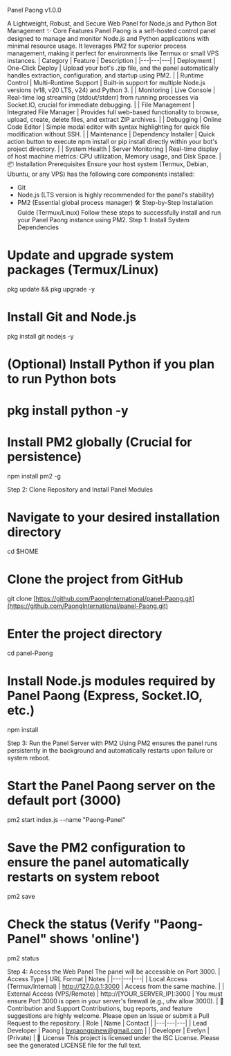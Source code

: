 Panel Paong v1.0.0


A Lightweight, Robust, and Secure Web Panel for Node.js and Python Bot Management
✨ Core Features
Panel Paong is a self-hosted control panel designed to manage and monitor Node.js and Python applications with minimal resource usage. It leverages PM2 for superior process management, making it perfect for environments like Termux or small VPS instances.
| Category | Feature | Description |
|---|---|---|
| Deployment | One-Click Deploy | Upload your bot's .zip file, and the panel automatically handles extraction, configuration, and startup using PM2. |
| Runtime Control | Multi-Runtime Support | Built-in support for multiple Node.js versions (v18, v20 LTS, v24) and Python 3. |
| Monitoring | Live Console | Real-time log streaming (stdout/stderr) from running processes via Socket.IO, crucial for immediate debugging. |
| File Management | Integrated File Manager | Provides full web-based functionality to browse, upload, create, delete files, and extract ZIP archives. |
| Debugging | Online Code Editor | Simple modal editor with syntax highlighting for quick file modification without SSH. |
| Maintenance | Dependency Installer | Quick action button to execute npm install or pip install directly within your bot's project directory. |
| System Health | Server Monitoring | Real-time display of host machine metrics: CPU utilization, Memory usage, and Disk Space. |
📦 Installation Prerequisites
Ensure your host system (Termux, Debian, Ubuntu, or any VPS) has the following core components installed:
 * Git
 * Node.js (LTS version is highly recommended for the panel's stability)
 * PM2 (Essential global process manager)
🛠️ Step-by-Step Installation Guide (Termux/Linux)
Follow these steps to successfully install and run your Panel Paong instance using PM2.
Step 1: Install System Dependencies
# Update and upgrade system packages (Termux/Linux)
pkg update && pkg upgrade -y 

# Install Git and Node.js
pkg install git nodejs -y 

# (Optional) Install Python if you plan to run Python bots
# pkg install python -y 

# Install PM2 globally (Crucial for persistence)
npm install pm2 -g

Step 2: Clone Repository and Install Panel Modules
# Navigate to your desired installation directory
cd $HOME 

# Clone the project from GitHub
git clone [https://github.com/PaongInternational/panel-Paong.git](https://github.com/PaongInternational/panel-Paong.git)

# Enter the project directory
cd panel-Paong

# Install Node.js modules required by Panel Paong (Express, Socket.IO, etc.)
npm install

Step 3: Run the Panel Server with PM2
Using PM2 ensures the panel runs persistently in the background and automatically restarts upon failure or system reboot.
# Start the Panel Paong server on the default port (3000)
pm2 start index.js --name "Paong-Panel"

# Save the PM2 configuration to ensure the panel automatically restarts on system reboot
pm2 save

# Check the status (Verify "Paong-Panel" shows 'online')
pm2 status

Step 4: Access the Web Panel
The panel will be accessible on Port 3000.
| Access Type | URL Format | Notes |
|---|---|---|
| Local Access (Termux/Internal) | http://127.0.0.1:3000 | Access from the same machine. |
| External Access (VPS/Remote) | http://[YOUR_SERVER_IP]:3000 | You must ensure Port 3000 is open in your server's firewall (e.g., ufw allow 3000). |
🤝 Contribution and Support
Contributions, bug reports, and feature suggestions are highly welcome. Please open an Issue or submit a Pull Request to the repository.
| Role | Name | Contact |
|---|---|---|
| Lead Developer | Paong | bypaongpinew@gmail.com |
| Developer | Evelyn | (Private) |
📜 License
This project is licensed under the ISC License. Please see the generated LICENSE file for the full text.

